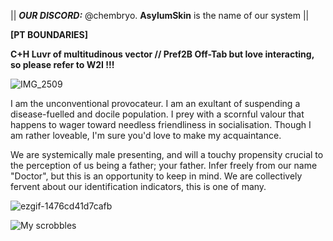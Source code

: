|| ***OUR DISCORD:*** @chembryo. **AsylumSkin** is the name of our system ||

**[PT BOUNDARIES]**

**C+H Luvr of multitudinous vector // Pref2B Off-Tab but love interacting, so please refer to W2I !!!**

![IMG_2509](https://github.com/user-attachments/assets/50571351-2dc2-4e15-a470-14bf08a52c98)

I am the unconventional provocateur. I am an exultant of suspending a disease-fuelled and docile population. I prey with a scornful valour that happens to wager toward needless friendliness in socialisation. Though I am rather loveable, I'm sure you'd love to make my acquaintance.


We are systemically male presenting, and will a touchy propensity crucial to the perception of us being a father; your father. Infer freely from our name "Doctor", but this is an opportunity to keep in mind. We are collectively fervent about our identification indicators, this is one of many.

![ezgif-1476cd41d7cafb](https://github.com/user-attachments/assets/e9b05709-a8ec-4349-9b01-f8e972a65d5c)

![My scrobbles](https://lastfm-recently-played.vercel.app/api?user=guewyfloe&count=8)
